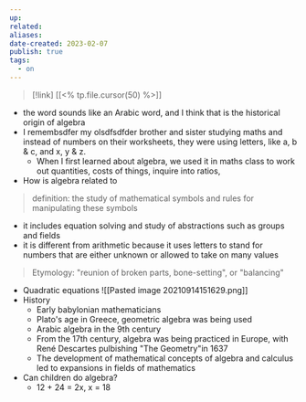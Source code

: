 ```yaml
---
up: 
related: 
aliases: 
date-created: 2023-02-07
publish: true
tags:
  - on
---
```

> [!link] [[<% tp.file.cursor(50) %>]]
- the word sounds like an Arabic word, and I think that is the historical origin of algebra
- I remembsdfer my olsdfsdfder brother and sister studying maths and instead of numbers on their worksheets, they were using letters, like a, b & c, and x, y & z.
    - When I first learned about algebra, we used it in maths class to work out quantities, costs of things, inquire into ratios, 
- How is algebra related to

> definition: the study of mathematical symbols and rules for manipulating these symbols

- it includes equation solving and study of abstractions such as groups and fields
- it is different from arithmetic because it uses letters to stand for numbers that are either unknown or allowed to take on many values

> Etymology: "reunion of broken parts, bone-setting", or "balancing"

- Quadratic equations ![[Pasted image 20210914151629.png]]
- History
    - Early babylonian mathematicians
    - Plato's age in Greece, geometric algebra was being used
    - Arabic algebra in the 9th century
    - From the 17th century, algebra was being practiced in Europe, with René Descartes pulbishing "The Geometry"in 1637
    - The development of mathematical concepts of algebra and calculus led to expansions in fields of mathematics
- Can children do algebra?
    - 12 + 24 = 2x, x = 18